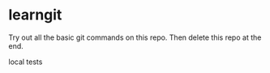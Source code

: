# learngit
Try out all the basic git commands on this repo. Then delete this repo at the end.

local tests
